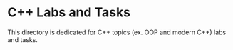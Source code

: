 # C++ Labs and Tasks

This directory is dedicated for C++ topics (ex. OOP and modern C++) labs and tasks.

